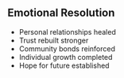 ## Emotional Resolution
- Personal relationships healed
- Trust rebuilt stronger
- Community bonds reinforced
- Individual growth completed
- Hope for future established
